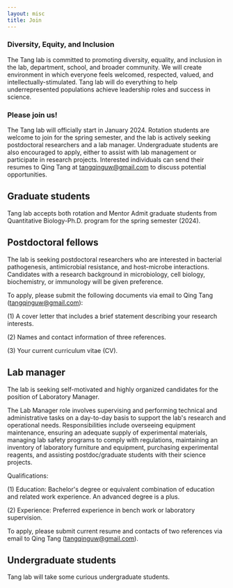 ```yaml
---
layout: misc
title: Join
---
```

### Diversity, Equity, and Inclusion
The Tang lab is committed to promoting diversity, equality, and inclusion in the lab, department, school, and broader community. We will create environment in which everyone feels welcomed, respected, valued, and intellectually-stimulated. Tang lab will do everything to help underrepresented populations achieve leadership roles and success in science.


### Please join us!
The Tang lab will officially start in January 2024. Rotation students are welcome to join for the spring semester, and the lab is actively seeking postdoctoral researchers and a lab manager. Undergraduate students are also encouraged to apply, either to assist with lab management or participate in research projects. Interested individuals can send their resumes to Qing Tang at tangqinguw@gmail.com to discuss potential opportunities.

## Graduate students

Tang lab accepts both rotation and Mentor Admit graduate students from Quantitative Biology-Ph.D. program for the spring semester (2024).


## Postdoctoral fellows

The lab is seeking postdoctoral researchers who are interested in bacterial pathogenesis, antimicrobial resistance, and host-microbe interactions. Candidates with a research background in microbiology, cell biology, biochemistry, or immunology will be given preference.

To apply, please submit the following documents via email to Qing Tang (tangqinguw@gmail.com):

(1) A cover letter that includes a brief statement describing your research interests.

(2) Names and contact information of three references.

(3) Your current curriculum vitae (CV).

## Lab manager 

The lab is seeking self-motivated and highly organized candidates for the position of Laboratory Manager.

The Lab Manager role involves supervising and performing technical and administrative tasks on a day-to-day basis to support the lab's research and operational needs. Responsibilities include overseeing equipment maintenance, ensuring an adequate supply of experimental materials, managing lab safety programs to comply with regulations, maintaining an inventory of laboratory furniture and equipment, purchasing experimental reagents, and assisting postdoc/graduate students with their science projects.

Qualifications:

(1) Education: Bachelor's degree or equivalent combination of education and related work experience. An advanced degree is a plus.

(2) Experience: Preferred experience in bench work or laboratory supervision.

To apply, please submit current resume and contacts of two references via email to Qing Tang (tangqinguw@gmail.com).


## Undergraduate students

Tang lab will take some curious undergraduate students. 

